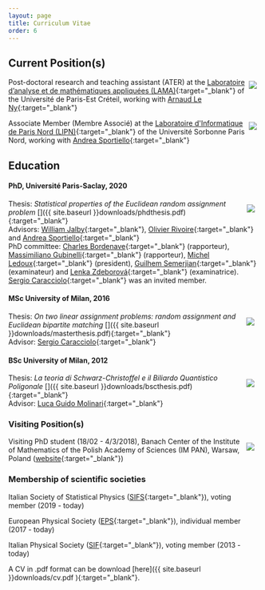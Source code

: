 ```yaml
---
layout: page
title: Curriculum Vitae
order: 6
---
```

<!--- TOC
{:toc}-->

<!-- To uncomment and sanitize after September, hopefully -->


## Current Position(s)


Post-doctoral research and teaching assistant (ATER) <a href="https://lama.u-pem.fr/" target="\_blank"> <img style="max-width:120px;float:right;margin: 1px 1px 1px 1px;padding:5px;" src="../assets/UPEC-logo.jpg"></a> at the [Laboratoire d’analyse et de mathématiques appliquées (LAMA)](https://lama.u-pem.fr/){:target="\_blank"} of the Université de Paris-Est Créteil, working with [Arnaud Le Ny](https://perso.math.u-pem.fr/le_ny.arnaud/){:target="\_blank"}

Associate Member (Membre Associé) <a href="https://lipn.univ-paris13.fr/" target="\_blank"> <img style="max-width:120px;float:right;margin: 1px 1px 1px 1px;padding:5px;" src="../assets/logouspnord.jpg"></a> at the [Laboratoire d'Informatique de Paris Nord (LIPN)](https://lipn.univ-paris13.fr/){:target="\_blank"} of the Université Sorbonne Paris Nord, working with [Andrea Sportiello](https://lipn.univ-paris13.fr/~sportiello/index_eng.html/){:target="\_blank"}


## Education

#### PhD, Université Paris-Saclay, 2020
<a href="https://www.universite-paris-saclay.fr/" target="\_blank"> <img style="max-width:200px;float:right;padding:10px;" src="../assets/logoupsaclay.png"></a>
 Thesis: _Statistical properties of the Euclidean random assignment problem_ [<i class="fa fa-file-pdf-o" aria-hidden="true"></i>]({{  site.baseurl }}downloads/phdthesis.pdf){:target="\_blank"} <br/> Advisors: [William Jalby](https://scholar.google.fr/citations?user=9m0DLJQAAAAJ&hl=fr){:target="\_blank"}, [Olivier Rivoire](https://www.college-de-france.fr/site/en-cirb/rivoire.htm){:target="\_blank"} and [Andrea Sportiello](https://lipn.univ-paris13.fr/~sportiello/index_eng.html){:target="\_blank"} <br/> PhD committee: [Charles Bordenave](http://www.i2m.univ-amu.fr/perso/charles.bordenave/start){:target="\_blank"} (rapporteur), [Massimiliano Gubinelli](https://www.iam.uni-bonn.de/abteilung-gubinelli/home/){:target="\_blank"} (rapporteur), [Michel Ledoux](https://perso.math.univ-toulouse.fr/ledoux/){:target="\_blank"} (president), [Guilhem Semerjian](http://www.phys.ens.fr/~guilhem/){:target="\_blank"} (examinateur) and [Lenka Zdeborová](http://artax.karlin.mff.cuni.cz/~zdebl9am/){:target="\_blank"} (examinatrice). [Sergio Caracciolo](http://pcteserver.mi.infn.it/~caraccio/){:target="\_blank"} was an invited member.



#### MSc University of Milan, 2016
<a href="https://www.unimi.it/en" target="\_blank"> <img style="max-width:120px;float:right;margin: 1px 1px 1px 1px;padding: 10px;" src="../assets/logounimi.png"></a>
 Thesis: _On two linear assignment problems: random assignment and Euclidean bipartite matching_ [<i class="fa fa-file-pdf-o" aria-hidden="true"></i>]({{  site.baseurl }}downloads/masterthesis.pdf){:target="\_blank"}<br/>
Advisor: [Sergio Caracciolo](http://pcteserver.mi.infn.it/~caraccio/){:target="\_blank"}

#### BSc University of Milan, 2012
<a href="https://www.unimi.it/en" target="_blank"> <img style="max-width:120px;float:right;margin: 1px 1px 1px 1px;padding: 10px;" src="../assets/logounimi.png"></a>
 Thesis: _La teoria di Schwarz-Christoffel e il Biliardo Quantistico Poligonale_ [<i class="fa fa-file-pdf-o" aria-hidden="true"></i>]({{  site.baseurl }}downloads/bscthesis.pdf){:target="_blank"}<br/>
Advisor: [Luca Guido Molinari](http://wwwteor.mi.infn.it/~molinari/){:target="\_blank"}

### Visiting Position(s)

Visiting PhD student (18/02 - 4/3/2018), <a href="https://www.impan.pl/" target="_blank"> <img style="max-width:200px;float:right;margin: 1px 1px 1px 1px;padding: 10px;" src="../assets/logo_IMPAN.png"></a> Banach Center of the Institute of Mathematics of the Polish Academy of Sciences (IM PAN), Warsaw, Poland
 ([website](https://www.impan.pl/en/activities/banach-center){:target="\_blank"})

<!--
### Education

-- _Master of Science_ ("Laurea Magistrale") in Theoretical Physics, **Università degli Studi di Milano**, Milan, Italy. Thesis supervisor: [Prof. Sergio Caracciolo](http://pcteserver.mi.infn.it/~caraccio/){:target="\_blank"}. Grade: 110/110 "summa cum laude". Thesis: "On two linear assignment problems: random assignment and Euclidean bipartite matching" ([pdf]({{  site.baseurl }}downloads/masterthesis.pdf){:target="\_blank"}).

<!--
: Title: "_On two linear assignment problems: random assignment and Euclidean bipartite matching_" [pdf]({{  site.baseurl }}downloads/masterthesis.pdf){:target="_blank"}
: Date of Thesis defense: _Tuesday 12 April 2016_
: Supervisor: _[Prof. Sergio Caracciolo](http://pcteserver.mi.infn.it/~caraccio/){:target="_blank"}_
: Assistant Supervisor: _[Gabriele Sicuro, PhD](https://gabrielesicuro.wordpress.com/){:target="_blank"}_  
-->
<!--
-- _Bachelor of Science_ ("Laurea Triennale") in Physics, 110/110, **Università degli Studi di Milano**, Milan, Italy.
Thesis supervisor: [Prof. Luca Guido Molinari](http://wwwteor.mi.infn.it/~molinari/){:target="\_blank"}. Grade: 110/110.
-->
<!--
: Title: "_La teoria di Schwarz-Christoffel e il Biliardo Quantistico Poligonale_" [pdf]({{  site.baseurl }}downloads/bscthesis.pdf){:target="_blank"}
: Date of Thesis defense: _Tuesday 23 October 2012_
: Supervisor: _[Prof. Luca Guido Molinari](http://wwwteor.mi.infn.it/~molinari/){:target="_blank"}_
-->
<!--

-- High School Diploma, 81/100
: _Liceo Scientifico Statale 'Paolo Frisi'_, Monza, 20900 MI, Italy
: Date of oral examination: _Monday 13 July 2009_
-->

### Membership of scientific societies

 Italian Society of Statistical Physics ([SIFS](https://www.fisicastatistica.org){:target="\_blank"}), voting member (2019 - today)

 European Physical Society ([EPS](https://www.eps.org/){:target="\_blank"}), individual member (2017 - today)

 Italian Physical Society ([SIF](https://www.sif.it){:target="\_blank"}), voting member (2013 - today)


A CV in .pdf format can be download [here]({{  site.baseurl }}downloads/cv.pdf ){:target="\_blank"}.
